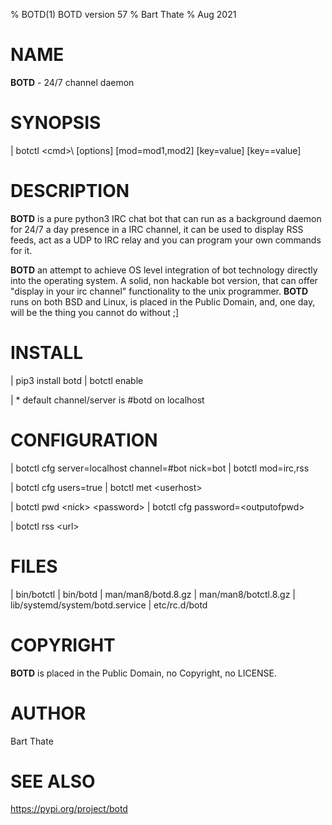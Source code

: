 % BOTD(1) BOTD version 57
% Bart Thate 
% Aug 2021

# NAME
**BOTD** - 24/7 channel daemon

# SYNOPSIS

| botctl \<cmd>\ \[options\] \[mod=mod1,mod2\] \[key=value\] \[key==value\]

# DESCRIPTION

**BOTD** is a pure python3 IRC chat bot that can run as a background daemon for
24/7 a day presence in a IRC channel, it can be used to display RSS
feeds, act as a UDP to IRC relay and you can program your own commands for it.

**BOTD** an attempt to achieve OS level integration of bot technology directly
into the operating system. A solid, non hackable bot version, that can offer
"display in your irc channel" functionality to the unix programmer. **BOTD**
runs on both BSD and Linux, is placed in the Public Domain, and, one day,
will be the thing you cannot do without ;]

# INSTALL

| pip3 install botd
| botctl enable

| * default channel/server is #botd on localhost

# CONFIGURATION

| botctl cfg server=localhost channel=\#bot nick=bot
| botctl mod=irc,rss

| botctl cfg users=true 
| botctl met \<userhost\>

| botctl pwd \<nick\> \<password\>
| botctl cfg password=\<outputofpwd\>

| botctl rss \<url\>

FILES
=====

| bin/botctl
| bin/botd
| man/man8/botd.8.gz
| man/man8/botctl.8.gz
| lib/systemd/system/botd.service
| etc/rc.d/botd

COPYRIGHT
=========

**BOTD** is placed in the Public Domain, no Copyright, no LICENSE.

AUTHOR
======

Bart Thate 

SEE ALSO
========

https://pypi.org/project/botd
